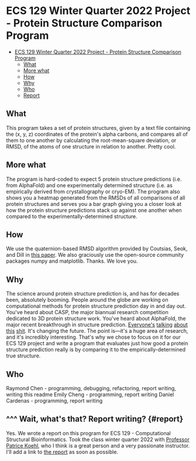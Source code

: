 # ECS 129 Winter Quarter 2022 Project - Protein Structure Comparison Program

- [ECS 129 Winter Quarter 2022 Project - Protein Structure Comparison Program](#ecs-129-winter-quarter-2022-project---protein-structure-comparison-program)
  - [What](#what)
  - [More what](#more-what)
  - [How](#how)
  - [Why](#why)
  - [Who](#who)
  - [Report](#report)


## What 
This program takes a set of protein structures, given by a text file containing the (x, y, z) coordinates of the protein's alpha carbons, and compares all of them to one another by calculating the root-mean-square deviation, or RMSD, of the atoms of one structure in relation to another. Pretty cool.

## More what
The program is hard-coded to expect 5 protein structure predictions (i.e. from AlphaFold) and one experimentally determined structure (i.e. as empirically derived from crystallography or cryo-EM). The program also shows you a heatmap generated from the RMSDs of all comparisons of all protein structures and serves you a bar graph giving you a closer look at how the protein structure predictions stack up against one another when compared to the experimentally-determined structure. 

## How
We use the quaternion-based RMSD algorithm provided by Coutsias, Seok, and Dill in [this paper](https://www.cs.ucdavis.edu/~koehl/Teaching/ECS129/Projects/Coutsias_2004.pdf). We also graciously use the open-source community packages numpy and matplotlib. Thanks. We love you.

## Why
The science around protein structure prediction is, and has for decades been, absolutely booming. People around the globe are working on computational methods for protein structure prediction day in and day out. You've heard about CASP, the major biannual research competition dedicated to 3D protein structure work. You've heard about AlphaFold, the major recent breakthrough in structure prediction. [Everyone's](https://www.science.org/content/article/google-s-deepmind-aces-protein-folding) [talking](https://www.theguardian.com/science/2018/dec/02/google-deepminds-ai-program-alphafold-predicts-3d-shapes-of-proteins) [about](https://www.nytimes.com/2019/02/05/technology/artificial-intelligence-drug-research-deepmind.html) [this](https://www.forbes.com/sites/samshead/2018/12/03/deepmind-starts-to-show-how-ai-can-be-used-to-solve-scientific-problems/?sh=46c3570be1e2) [shit](https://www.youtube.com/watch?v=gVzPMZqOTo4). It's changing the future. The point is—it's a huge area of research, and it's incredibly interesting. That's why we chose to focus on it for our ECS 129 project and write a program that evaluates just how good a protein structure prediction really is by comparing it to the empirically-determined true structure.

## Who
Raymond Chen - programming, debugging, refactoring, report writing, writing this readme
Emily Cheng - programming, report writing
Daniel Cardenas - programming, report writing

## ^^^ Wait, what's that? Report writing? {#report}
Yes. We wrote a report on this program for ECS 129 - Computational Structural Bioinformatics. Took the class winter quarter 2022 with [Professor Patrice Koehl](https://www.cs.ucdavis.edu/~koehl/index.html), who I think is a great person and a very passionate instructor. I'll add a link to [the report](http://www.example.com) as soon as possible. 
